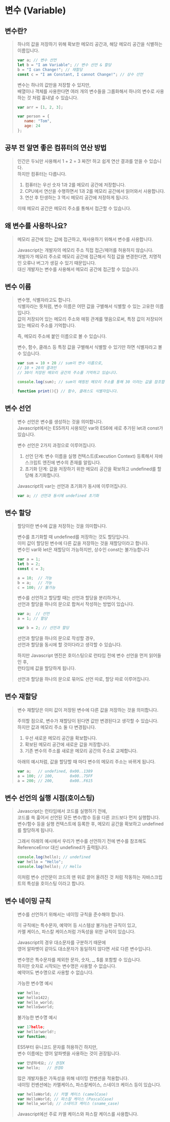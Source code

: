 # 변수 (Variable)

## 변수란?

>하나의 값을 저장하기 위해 확보한 메모리 공간과, 해당 메모리 공간을 식별하는 이름입니다.
>
>```javascript
>var a; // 변수 선언
>let b = "I am Variable"; // 변수 선언 & 할당
>b = "I can Change!"; // 재할당
>const c = "I am Constant, I cannot Change!"; // 상수 선언
>```
>
> 변수는 하나의 값만을 저장할 수 있지만,  
> 배열이나 객체를 사용한다면 여러 개의 변수들을 그룹화해서 하나의 변수로 사용하는 것 처럼 흉내낼 수 있습니다.
>
>```javascript
>var arr = [1, 2, 3];
>
>var person = {
>    name: "Tom",
>    age: 24
>};
>```


## 공부 전 알면 좋은 컴퓨터의 연산 방법  

>인간은 두뇌만 사용해서 1 + 2 = 3 짜잔! 하고 쉽게 연산 결과를 얻을 수 있습니다.  
>하지만 컴퓨터는 다릅니다.  
>
>1. 컴퓨터는 우선 숫자 1과 2를 메모리 공간에 저장합니다.  
>2. CPU에서 연산을 수행하면서 1과 2를 메모리 공간에서 읽어와서 사용합니다.  
>3. 연산 후 탄생하는 3 역시 메모리 공간에 저장하게 됩니다.  
>
>이때 메모리 공간은 메모리 주소를 통해서 접근할 수 있습니다.

## 왜 변수를 사용하나요?

>메모리 공간에 있는 값에 접근하고, 재사용하기 위해서 변수를 사용합니다.  
>
>Javascript는 개발자의 메모리 주소 직접 접근/제어를 허용하지 않습니다.  
>개발자가 메모리 주소로 메모리 공간에 접근해서 직접 값을 변경한다면, 치명적인 오류나 버그가 생길 수 있기 때문입니다.  
>대신 개발자는 변수를 사용해서 메모리 공간에 접근할 수 있습니다.

## 변수 이름

>변수명, 식별자라고도 합니다.  
>식별자라는 뜻처럼, 변수 이름은 어떤 값을 구별해서 식별할 수 있는 고유한 이름입니다.  
>값이 저장되어 있는 메모리 주소와 매핑 관계를 맺음으로써, 특정 값이 저장되어 있는 메모리 주소를 기억합니다.  
>
> 즉, 메모리 주소에 붙인 이름으로 볼 수 있습니다.
>
> 변수, 함수, 클래스 등 특정 값을 구별해서 식별할 수 있기만 하면 식별자라고 볼 수 있습니다.
>
>```javascript
> var sum = 10 + 20 // sum이 변수 이름으로,
> // 10 + 20의 결과인 
> // 30이 저장된 메모리 공간의 주소를 기억하고 있습니다.
>
> console.log(sum); // sum이 매핑된 메모리 주소를 통해 30 이라는 값을 참조합니다.
>
> function print(){} // 함수, 클래스도 식별자입니다.
>```
>

## 변수 선언  
>
>변수 선언은 변수를 생성하는 것을 의미합니다.  
>Javascript에서는 ES5까지 사용되던 var와 ES6에 새로 추가된 let과 const가 있습니다.
>
>변수 선언은 2가지 과정으로 이루어집니다.  
>
>1. 선언 단계: 변수 이름을 실행 컨텍스트(Execution Context) 등록해서 자바스크립트 엔진에 변수의 존재를 알립니다.  
>2. 초기화 단계: 값을 저장하기 위한 메모리 공간을 확보하고 undefined를 할당해 초기화합니다.  
>
>Javascript의 var는 선언과 초기화가 동시에 이루어집니다.
>
>```javascript
>var a; // 선언과 동시에 undefined 초기화
>```

## 변수 할당

>할당이란 변수에 값을 저장하는 것을 의미합니다.  
>
>변수를 초기화할 때 undefined를 저장하는 것도 할당입니다.  
>이미 값이 할당된 변수에 다른 값을 저장하는 것을 재할당이라고 합니다.  
>변수인 var와 let은 재할당이 가능하지만, 상수인 const는 불가능합니다  
>
>```javascript
>var a = 1;
>let b = 2;
>const c = 3;
>
>a = 10;  // 가능
>b = a;   // 가능
>c = 100; // 불가능
>```
>
>변수를 선언하고 할당할 때는 선언과 할당을 분리하거나,  
>선언과 할당을 하나의 문으로 합쳐서 작성하는 방법이 있습니다.
>
>```javascript
>var a;  // 선언
> a = 1; // 할당
>
> var b = 2; // 선언과 할당
>```
>
>선언과 할당을 하나의 문으로 작성할 경우,  
>선언과 할당을 동시에 할 것이다라고 생각할 수 있습니다.  
>
>하지만 Javascript 엔진은 호이스팅으로 런타임 전에 변수 선언을 먼저 읽어들인 후,  
>런타임에 값을 할당하게 됩니다.  
>
>선언과 할당을 하나의 문으로 묶어도 선언 따로, 할당 따로 이루어집니다.

## 변수 재할당
>변수 재할당은 이미 값이 저장된 변수에 다른 값을 저장하는 것을 의미합니다.
>
>주의할 점으로, 변수가 재할당이 된다면 값만 변경된다고 생각할 수 있습니다.  
>하지만 값과 메모리 주소 둘 다 변경됩니다.  
>
>1. 우선 새로운 메모리 공간을 확보합니다.
>2. 확보된 메모리 공간에 새로운 값을 저장합니다.
>3. 기존 변수의 주소를 새로운 메모리 공간의 주소로 교체합니다.
>
>아래의 예시처럼, 값을 할당할 때 마다 변수의 메모리 주소는 바뀌게 됩니다.
>
>```javascript
>var a;   // undefined, 0x00..1389
>a = 100; // 100,       0x00..75FF
>a = 200; // 200,       0x00..F615
>```
>

## 변수 선언의 실행 시점(호이스팅)
>
>Javascript는 런타임에서 코드를 실행하기 전에,  
>코드를 쓱 흝어서 선언된 모든 변수/함수 등을 다른 코드보다 먼저 실행합니다.  
>변수/함수 등을 실행 컨텍스트에 등록한 후, 메모리 공간을 확보하고 undefined를 할당하게 됩니다.  
>
>그래서 아래의 예시에서 우리가 변수를 선언하기 전에 변수를 참조해도  
>ReferenceError 대신 undefined가 출력됩니다.  
>
>```javascript
>console.log(hello); // undefined
>var hello = "Hello";
>console.log(hello); // Hello
>```
>
>이처럼 변수 선언문이 코드의 맨 위로 끌어 올려진 것 처럼 작동하는 자바스크립트의 특성을 호이스팅 이라고 합니다.  

## 변수 네이밍 규칙

>변수를 선언하기 위해서는 네이밍 규칙을 준수해야 합니다.  
>
>이 규칙에는 특수문자, 예약어 등 시스템상 불가능한 규칙이 있고,  
>카멜 케이스, 파스칼 케이스처럼 가독성을 위한 규칙이 있습니다. 
>
>Javascript의 경우 대소문자를 구분하기 때문에  
>영어 알파벳이 같아도 대소문자가 동일하지 않다면 서로 다른 변수입니다. 
>
>변수명은 특수문자를 제외한 문자, 숫자, _, $를 포함할 수 있습니다.  
>하지만 숫자로 시작되는 변수명은 사용할 수 없습니다.  
>예약어도 변수명으로 사용할 수 없습니다.  
>
> 가능한 변수명 예시
>
>```javascript
>var hello;
>var hello1422;
>var hello_world;
>var hello$world;
>```
>
>불가능한 변수명 예시
>
>```javascript
>var 17hello;
>var hello!world!;
>var function;
>```
>
>ES5부터 유니코드 문자를 허용하긴 하지만,  
>변수 이름에는 영어 알파벳을 사용하는 것이 권장됩니다.
>
>```javascript
>var 안녕하세요; // 권장X
>var hello;   // 권장O
>```
>
>많은 개발자들은 가독성을 위해 네이밍 컨벤션을 적용합니다.  
>네이밍 컨벤션에는 카멜케이스, 파스칼케이스, 스네이크 케이스 등이 있습니다.
>
>```javascript
>var helloWorld; // 카멜 케이스 (camelCase)
>var HelloWorld; // 파스칼 케이스 (PascalCase)
>var hello_world; // 스네이크 케이스 (sname_case)
>```
>
>Javascript에선 주로 카멜 케이스와 파스칼 케이스를 사용합니다.
